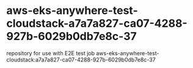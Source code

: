 # aws-eks-anywhere-test-cloudstack-a7a7a827-ca07-4288-927b-6029b0db7e8c-37
repository for use with E2E test job aws-eks-anywhere-test-cloudstack:a7a7a827-ca07-4288-927b-6029b0db7e8c-37
